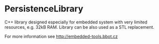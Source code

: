 # PersistenceLibrary

C++ library designed especially for embedded system with very limited resources, e.g. 32kB RAM. Library can be also used as a STL replacement.

For more information see http://embedded-tools.bbot.cz

